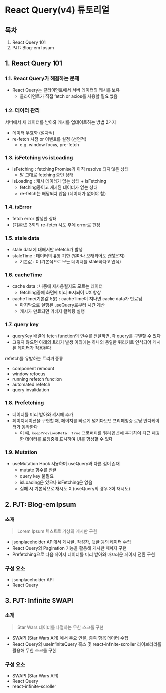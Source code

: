 # React Query(v4) 튜토리얼

## 목차
1. React Query 101
2. PJT: Blog-em Ipsum

## 1. React Query 101
### 1.1. React Query가 해결하는 문제
- React Query는 클라이언트에서 서버 데이터의 캐시를 보유
  - 클라이언트가 직접 fetch or axios를 사용할 필요 없음

### 1.2. 데이터 관리
서버에서 새 데이터를 받아와 캐시를 업데이트하는 방법 2가지
- 데이터 무효화 (절차적)
- re-fetch 시점 or 이벤트를 설정 (선언적)
  - e.g. window focus, pre-fetch

### 1.3. isFetching vs isLoading
- isFetching : fetching Promise가 아직 resolve 되지 않은 상태
  - 말 그대로 fetching 중인 상태
- isLoading : 캐시 데이터가 없는 상태 + isFetching
  - fetching중이고 캐시된 데이터가 없는 상태
  - re-fetch는 해당되지 않음 (데이터가 없어야 함)

### 1.4. isError
- fetch error 발생한 상태
- (기본값) 3회의 re-fetch 시도 후에 error로 판정

### 1.5. stale data
- stale data에 대해서만 refetch가 발생
- staleTime : 데이터의 유통 기한 (얼마나 오래되어도 괜찮은지)
  - 기본값 : 0 (기본적으로 모든 데이터를 stale하다고 인식)

### 1.6. cacheTime
- cache data : 나중에 재사용될지도 모르는 데이터
  - fetching중에 화면에 미리 표시되어 UX 향상
- cacheTime(기본값 5분) : cacheTime이 지나면 cache data가 만료됨
  - 마지막으로 실행된 useQuery로부터 시간 계산
  - 캐시가 만료되면 가비지 컬렉팅 실행

### 1.7. query key
- queryKey 배열에 fetch function의 인수를 전달하면, 각 query를 구별할 수 있다
- 그렇지 않으면 아래의 트리거 발생 이외에는 하나의 동일한 쿼리키로 인식되어 캐시된 데이터가 적용된다

refetch를 유발하는 트리거 종류
- component remount
- window refocus
- running refetch function
- automated refetch
- query invalidation

### 1.8. Prefetching
- 데이터를 미리 받아와 캐시에 추가
- 페이지네이션을 구현할 때, 페이지를 빠르게 넘기다보면 프리페칭중 로딩 인디케이터가 동작한다
  - 이 때, `keepPreviousData: true` 프로퍼티를 쿼리 옵션에 추가하여 최근 페칭한 데이터를 로딩중에 표시하여 UI를 향상할 수 있다

### 1.9. Mutation
- useMutation Hook 사용하며 useQuery와 다른 점이 존재
  - mutate 함수를 반환
  - query key 불필요
  - isLoading은 있으나 isFetching은 없음
  - 실패 시 기본적으로 재시도 X (useQuery의 경우 3회 재시도)

## 2. PJT: Blog-em Ipsum
### 소개
> Lorem Ipsum 텍스트로 가상의 게시판 구현
- jsonplaceholder API에서 게시글, 작성자, 댓글 등의 데이터 수집
- React Query의 Pagination 기능을 활용해 게시판 페이지 구현
- Prefetching으로 다음 페이지 데이터를 미리 받아와 매끄러운 페이지 전환 구현
### 구성 요소
- jsonplaceholder API
- React Query

## 3. PJT: Infinite SWAPI
### 소개
> Star Wars 데이터를 나열하는 무한 스크롤 구현
- SWAPI (Star Wars API) 에서 주요 인물, 종족 항목 데이터 수집
- React Query의 useInfiniteQuery 훅스 및 react-infinite-scroller 라이브러리를 활용해 무한 스크롤 구현
### 구성 요소
- SWAPI (Star Wars API)
- React Query
- react-infinite-scroller